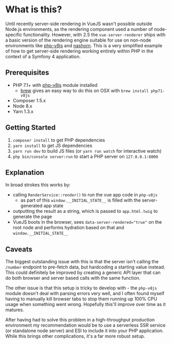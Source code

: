 # What is this?

Until recently server-side rendering in VueJS wasn't possible outside Node.js environments, as the rendering component used a number of node-specific functionality. However, with 2.5 the `vue-server-renderer` ships with a basic version of the rendering engine suitable for use on non-node environments like [php-v8js](https://github.com/phpv8/v8js) and [nashorn](https://docs.oracle.com/javase/8/docs/technotes/guides/scripting/nashorn). This is a very simplified example of how to get server-side rendering working entirely within PHP in the context of a Symfony 4 application.

## Prerequisites

- PHP 7.1+ with [php-v8js](https://github.com/phpv8/v8js) module installed
  - [brew](https://brew.sh/) gives an easy way to do this on OSX with `brew install php71-v8js`
- Composer 1.5.x
- Node 8.x
- Yarn 1.3.x

## Getting Started

1) `composer install` to get PHP dependencies
2) `yarn install` to get JS dependencies
3) `yarn run dev` to build JS files (or `yarn run watch` for interactive watch)
4) `php bin/console server:run` to start a PHP server on `127.0.0.1:8000`

## Explanation

In broad strokes this works by:
- calling `RenderService::render()` to run the vue app code in `php-v8js`
  - as part of this `window.__INITIAL_STATE__` is filled with the server-generated app state
- outputting the result as a string, which is passed to `app.html.twig` to generate the page
- VueJS boots in the browser, sees `data-server-rendered="true"` on the root node and performs hydration based on that and `window.__INITIAL_STATE__`

## Caveats

The biggest outstanding issue with this is that the server isn't calling the `/number` endpoint to pre-fetch data, but hardcoding a starting value instead. This could definitely be improved by creating a generic API layer that can do both browser and server based calls with the same function.

The other issue is that this setup is tricky to develop with - the `php-v8js` module doesn't deal with parsing errors very well, and I often found myself having to manually kill browser tabs to stop them running up 100% CPU usage when something went wrong. Hopefully this'll improve over time as it matures.


After having had to solve this problem in a high-throughput production environment my recommendation would be to use a serverless SSR service (or standalone node server) and ESI to include it into your PHP application. While this brings other complications, it's a far more robust setup.
